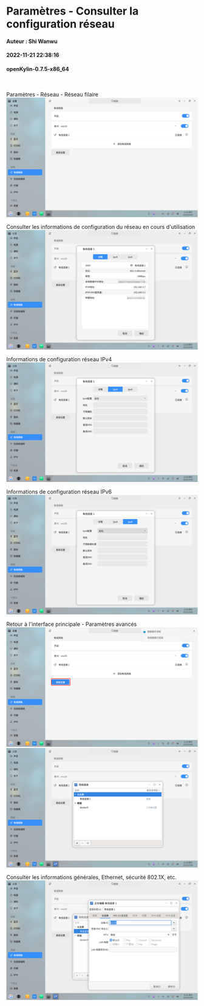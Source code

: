 # Paramètres - Consulter la configuration réseau
#### Auteur : Shi Wanwu
#### 2022-11-21 22:38:16
#### openKylin-0.7.5-x86_64

&emsp;

Paramètres - Réseau - Réseau filaire
![image](./assets/查看网络配置/ok-shownetwork-1.png)

Consulter les informations de configuration du réseau en cours d'utilisation
![image](./assets/查看网络配置/ok-shownetwork-2.png)

Informations de configuration réseau IPv4
![image](./assets/查看网络配置/ok-shownetwork-3.png)

Informations de configuration réseau IPv6
![image](./assets/查看网络配置/ok-shownetwork-4.png)

Retour à l'interface principale - Paramètres avancés
![image](./assets/查看网络配置/ok-shownetwork-5.png)
![image](./assets/查看网络配置/ok-shownetwork-6.png)

Consulter les informations générales, Ethernet, sécurité 802.1X, etc.
![image](./assets/查看网络配置/ok-shownetwork-7.png)

&emsp;